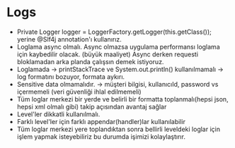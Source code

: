 # Logs
 - Private Logger logger =  LoggerFactory.getLogger(this.getClass()); yerine  @Slf4j annotation'ı kullanırız.
 - Loglama async olmalı. Async olmazsa uygulama performansı loglama için kaybedilir olacak. (büyük maaliyet)
   Async derken requesti bloklamadan arka planda çalışsın demek istiyoruz.
 - Loglamada -> printStackTrace ve System.out.println() kullanılmamalı -> log formatını bozuyor, formata aykırı.
 - Sensitive data olmamalıdır. -> müşteri bilgisi, kullanıcıId, password vs içermemeli (veri güvenliği ihlal edilmemeli)
 - Tüm loglar merkezi bir yerde ve belirli bir formatta toplanmalı(hepsi json, hepsi xml olmalı gibi) takip açısından avantaj sağlar
 - Level'ler dikkatli kullanılmalı.
 - Farklı level'ler için farklı appendar(handler)lar kullanılabilir
 - Tüm loglar merkezi yere toplandıktan sonra bellirli leveldeki loglar için işlem yapmak isteyebiliriz bu durumda işimizi kolaylaştırır.